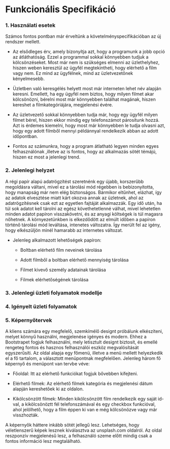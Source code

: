 # Funkcionális Specifikáció
### 1. Használati esetek

Számos fontos pontban már érveltünk a követelményspecifikációban az új rendszer mellett.

* Az elsődleges érv, amely bizonyítja azt, hogy a programunk a jobb opció az átláthatóság.
Ezzel a programmal sokkal könnyebben tudjuk a kölcsönzéseket.
Most már nem is szükséges elmenni az üzlethelyhez, hiszen weben keresztül
az ügyfél megtekintheti, hogy elérhető a film vagy nem.
Ez mind az ügyfélnek, mind az üzletvezetőnek kényelmesebb.

* Üzletben való keresgélés helyett most már interneten lehet név alapján keresni.
Emellett, ha egy ügyfél nem biztos, hogy milyen filmet akar kölcsönözni, bérelni
most már könnyebben találhat magának, hiszen kereshet a filmkategóriájára, megjelenési évére.

* Az üzletvezető sokkal könnyebben tudja már, hogy egy ügyfél milyen
filmet bérel, hiszen ekkor mindig egy telefonszámot párosítunk hozzá.
Azt is érdemes kiemelni, hogy most már könnyebben le tudja olvasni azt, 
hogy egy adott filmből mennyi példánnyal rendelkezik abban az adott időpontban.

* Fontos az számunkra, hogy a program átlatható legyen minden egyes felhasználónak
,illetve az is fontos, hogy az alkalmazás sötét témájú, hiszen ez most a jelenlegi trend. 

### 2. Jelenlegi helyzet
A régi papír alapú adatrögzítést szeretnénk egy újabb, korszerűbb megoldásra
váltani, mivel ez a tárolási mód régebben is bebizonyította, hogy manapság
már nem elég biztonságos. Bármikor eltűnhet, elázhat, így az adatok elvesztése
miatt kárt okozva annak az üzletnek, ahol az adatrögzítésnek csak ezt
az egyetlen fajtáját alkalmazzák. Egy idő után, ha túl sok adatot kell
tárolni az egész követhetetlenné válhat, mivel lehetetlen minden adatot
papíron visszakövetni, és az anyagi költségek is túl magasra nőhetnek.
A környezetünkben is elkezdődött az elmúlt időben a papíron történő 
tárolási mód leváltása, intenetes változatra. Így merült fel az igény,
hogy elkészüljön minél hamarabb az internetes változat.
- Jelenleg alkalmazott lehetőségek papíron:

   * Boltban elérhető film neveinek tárolása
   
   * Adott filmből a boltban elérhető mennyiség tárolása
   
   * Filmet kivevő személy adatainak tárolása
   
   * Filmek elérhetőségének tárolása
   
### 3. Jelenlegi üzleti folyamatok modellje
### 4. Igényelt üzleti folyamatok
### 5. Képernyőtervek
A kliens számára egy megfelelő, szemkímélő designt próbálunk elkészíteni,
melyet könnyű használni, megjelenése igényes és modern. Ehhez a Bootstrapet
fogjuk felhasználni, mely letisztult designt biztosít, és emellé rengeteg
fontos és hasznos felhasználói eszköz megvalósítását egyszerűsíti. Az oldal
alapja egy főmenü, illetve a menü mellett helyezkedik el a fő tartalom,
a választott menüpontnak megfelelően. Jelenleg három fő képernyő és menüpont
van tervbe véve: 

* Főoldal: Itt az elérhető funkciókat fogjuk bővebben kifejteni.

* Elérhető filmek: Az elérhető filmek kategória és megjelenési dátum
alapján kereshetőek ki az oldalon.

* Kikölcsönzött filmek: Minden kikölcsönzött film rendelkezik egy saját
id-val, a kikölcsönöztt fél telefonszámával és egy checkbox funkcióval,
ahol jelölhető, hogy a film éppen ki van e még kölcsönözve vagy már 
visszhozták. 

A képernyők háttere inkább sötét jellegű lesz. Lehetséges, hogy véletlenszerű
képek lesznek kiválasztva az unsplash.com oldalról. Az oldal reszponzív
megjelenésű lesz, a felhasználó szeme előtt mindig csak a fontos információ
lesz megtalálható.